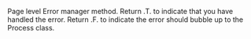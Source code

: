 ﻿Page level Error manager method. Return .T. to indicate that you have handled the error. Return .F. to indicate the error should bubble up to the Process class.